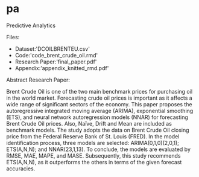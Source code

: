 # pa
Predictive Analytics

Files: 
 - Dataset:'DCOILBRENTEU.csv'
 - Code:'code_brent_crude_oil.rmd'
 - Research Paper:'final_paper.pdf'
 - Appendix:'appendix_knitted_rmd.pdf'


Abstract Research Paper: 

Brent Crude Oil is one of the two main benchmark prices for purchasing oil in the world market. Forecasting crude oil prices is important as it affects a wide range of significant sectors of the economy. This paper proposes the autoregressive integrated moving average (ARIMA), exponential smoothing (ETS), and neural network autoregression models (NNAR) for forecasting Brent Crude Oil prices. Also, Naïve, Drift and Mean are included as benchmark models. The study adopts the data on Brent Crude Oil closing price from the Federal Reserve Bank of St. Louis (FRED). In the model identification process, three models are selected: ARIMA(0,1,0)(2,0,1); ETS(A,N,N); and NNAR(23,1,13). To conclude, the models are evaluated by RMSE, MAE, MAPE, and MASE. Subsequently, this study recommends ETS(A,N,N), as it outperforms the others in terms of the given forecast accuracies.




